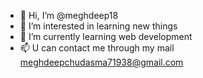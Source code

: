 - 👋 Hi, I’m @meghdeep18
- 👀 I’m interested in learning new things 
- 🌱 I’m currently learning web development 
- 📫 U can contact me through my mail meghdeepchudasma71938@gmail.com
